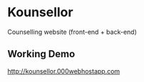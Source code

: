 # Kounsellor
Counselling website (front-end + back-end)

## Working Demo
http://kounsellor.000webhostapp.com
